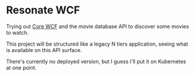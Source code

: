# Resonate WCF
Trying out [Core WCF](https://github.com/CoreWCF/CoreWCF) and the movie database API to discover some movies to watch.

This project will be structured like a legacy N tiers application, seeing
what is available on this API surface.

There's currently no deployed version, but I guess I'll put it on Kubernetes
at one point.
